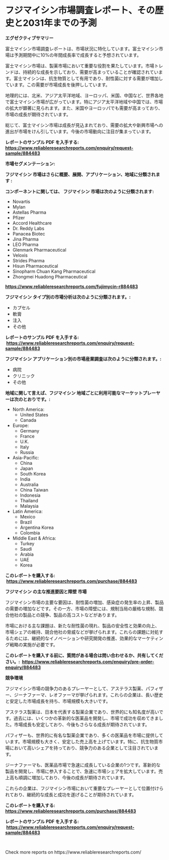 <p><h1>フジマイシン市場調査レポート、その歴史と2031年までの予測</h1></p><p><strong>エグゼクティブサマリー</strong></p>
<p><p>富士マイシン市場調査レポートは、市場状況に特化しています。富士マイシン市場は予測期間中に10%の年間成長率で成長すると予想されています。</p><p>富士マイシン市場は、製薬市場において重要な役割を果たしています。市場トレンドは、持続的な成長を示しており、需要が高まっていることが確認されています。富士マイシンは、抗生物質として有用であり、耐性菌に対する需要が増加しています。この需要が市場成長を後押ししています。</p><p>地理的には、北米、アジア太平洋地域、ヨーロッパ、米国、中国など、世界各地で富士マイシン市場が広がっています。特にアジア太平洋地域や中国では、市場の拡大が顕著に見られます。また、米国やヨーロッパでも需要が高まっており、市場の成長が期待されています。</p><p>総じて、富士マイシン市場は成長が見込まれており、需要の拡大や新興市場への進出が市場をけん引しています。今後の市場動向に注目が集まっています。</p></p>
<p><strong>レポートのサンプル PDF を入手する: <a href="https://www.reliableresearchreports.com/enquiry/request-sample/884483">https://www.reliableresearchreports.com/enquiry/request-sample/884483</a></strong></p>
<p><strong>市場セグメンテーション:</strong></p>
<p><strong> フジマイシン 市場はさらに概要、展開、アプリケーション、地域に分類されます :</strong></p>
<p><strong>コンポーネントに関しては、 フジマイシン 市場は次のように分類されます: &nbsp;</strong></p>
<p><ul><li>Novartis</li><li>Mylan</li><li>Astellas Pharma</li><li>Pfizer</li><li>Accord Healthcare</li><li>Dr. Reddy Labs</li><li>Panacea Biotec</li><li>Jina Pharma</li><li>LEO Pharma</li><li>Glenmark Pharmaceutical</li><li>Veloxis</li><li>Strides Pharma</li><li>Hisun Pharmaceutical</li><li>Sinopharm Chuan Kang Pharmaceutical</li><li>Zhongmei Huadong Pharmaceutical</li></ul></p>
<p><strong><a href="https://www.reliableresearchreports.com/fujimycin-r884483">https://www.reliableresearchreports.com/fujimycin-r884483</a></strong></p>
<p><strong> フジマイシン タイプ別の市場分析は次のように分類されます。:</strong></p>
<p><ul><li>カプセル</li><li>軟膏</li><li>注入</li><li>その他</li></ul></p>
<p><strong>レポートのサンプル PDF を入手する: &nbsp;<a href="https://www.reliableresearchreports.com/enquiry/request-sample/884483">https://www.reliableresearchreports.com/enquiry/request-sample/884483</a></strong></p>
<p><strong> フジマイシン アプリケーション別の市場産業調査は次のように分類されます。:</strong></p>
<p><ul><li>病院</li><li>クリニック</li><li>その他</li></ul></p>
<p><strong>地域に関して言えば、フジマイシン 地域ごとに利用可能なマーケットプレーヤーは次のとおりです。:</strong></p>
<p><ul>
    <li>
        North America:
        <ul>
            <li>United States</li>
            <li>Canada</li>
        </ul>
    </li>
    <li>
        Europe:
        <ul>
            <li>Germany</li>
            <li>France</li>
            <li>U.K.</li>
            <li>Italy</li>
            <li>Russia</li>
        </ul>
    </li>
    <li>
        Asia-Pacific:
        <ul>
            <li>China</li>
            <li>Japan</li>
            <li>South Korea</li>
            <li>India</li>
            <li>Australia</li>
            <li>China Taiwan</li>
            <li>Indonesia</li>
            <li>Thailand</li>
            <li>Malaysia</li>
        </ul>
    </li>
    <li>
        Latin America:
        <ul>
            <li>Mexico</li>
            <li>Brazil</li>
            <li>Argentina Korea</li>
            <li>Colombia</li>
        </ul>
    </li>
    <li>
        Middle East & Africa:
        <ul>
            <li>Turkey</li>
            <li>Saudi</li>
            <li>Arabia</li>
            <li>UAE</li>
            <li>Korea</li>
        </ul>
    </li>
    </ul></p>
<p><strong>このレポートを購入する: &nbsp;<a href="https://www.reliableresearchreports.com/purchase/884483">https://www.reliableresearchreports.com/purchase/884483</a></strong></p>
<p><strong>フジマイシン の主な推進要因と障壁 市場</strong></p>
<p><p>フジマイシン市場の主要な要因は、耐性菌の増加、感染症の発生率の上昇、製品の需要の増加などです。その一方、市場の障壁には、規制当局の厳格な規制、競合他社の製品との競争、製品の高コストなどがあります。</p><p>市場における主な課題は、新たな耐性菌の現れ、製品の安全性と効果の向上、市場シェアの維持、競合他社の脅威などが挙げられます。これらの課題に対処するためには、継続的なイノベーションや研究開発の推進、効果的なマーケティング戦略の実施が必要です。</p></p>
<p><strong>このレポートを購入する前に、質問がある場合は問い合わせるか、共有してください。:&nbsp; <a href="https://www.reliableresearchreports.com/enquiry/pre-order-enquiry/884483">https://www.reliableresearchreports.com/enquiry/pre-order-enquiry/884483</a></strong></p>
<p><strong>競争環境</strong></p>
<p><p>フジマイシン市場の競争力のあるプレーヤーとして、アステラス製薬、パフィザー、ジーナファーマ、レオファーマが挙げられます。これらの企業は、長い歴史と安定した市場成長を持ち、市場規模も大きいです。</p><p>アステラス製薬は、日本を代表する製薬企業であり、世界的にも知名度が高いです。過去には、いくつかの革新的な医薬品を開発し、市場で成功を収めてきました。市場成長も安定しており、今後もさらなる成長が期待されています。</p><p>パフィザーも、世界的に有名な製薬企業であり、多くの医薬品を市場に提供しています。市場規模も大きく、安定した売上高を上げています。特に、抗生物質市場において高いシェアを持っており、競争力のある企業として注目されています。</p><p>ジーナファーマも、医薬品市場で急速に成長している企業の1つです。革新的な製品を開発し、市場に参入することで、急速に市場シェアを拡大しています。売上高も順調に増加しており、今後の成長が期待されています。</p><p>これらの企業は、フジマイシン市場において重要なプレーヤーとして位置付けられており、継続的な成長と成功を遂げることが期待されています。</p></p>
<p><strong>このレポートを購入する: &nbsp; <a href="https://www.reliableresearchreports.com/purchase/884483">https://www.reliableresearchreports.com/purchase/884483</a></strong></p>
<p><strong>レポートのサンプル PDF を入手する: &nbsp;<a href="https://www.reliableresearchreports.com/enquiry/request-sample/884483">https://www.reliableresearchreports.com/enquiry/request-sample/884483</a></strong><strong></strong></p>
<p>&nbsp;</p>
<p>Check more reports on https://www.reliableresearchreports.com/</p>